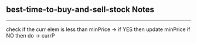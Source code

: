 <h2>best-time-to-buy-and-sell-stock Notes</h2><hr>check if the curr elem is less than minPrice -> if YES then update minPrice
if NO
then do -> currP
